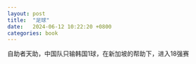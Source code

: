 ```yaml
---
layout: post
title:  "足球"
date:   2024-06-12 10:22:20 +0800
categories: book
---
```

自助者天助，中国队只输韩国1球，在新加坡的帮助下，进入18强赛




